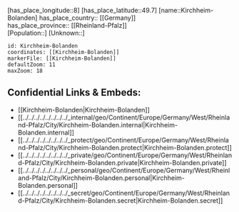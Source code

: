 ﻿---
location: [49.7,8] 
mapzoom: [7,12] 
mapmarker: city 
type: City
tags:
- geo/City


SpocWebEntityId: 31443
isDeleted: false
confidential: public

---
[has_place_longitude::8] 
[has_place_latitude::49.7] 
[name::Kirchheim-Bolanden] 
has_place_country:: [[Germany]]  
has_place_province:: [[Rheinland-Pfalz]]  
[Population::] 
[Unknown::] 


```leaflet
id: Kirchheim-Bolanden
coordinates: [[Kirchheim-Bolanden]] 
markerFile: [[Kirchheim-Bolanden]] 
defaultZoom: 11 
maxZoom: 18
```


## Confidential Links & Embeds: 
- [[Kirchheim-Bolanden|Kirchheim-Bolanden]]  
- [[../../../../../../../../_internal/geo/Continent/Europe/Germany/West/Rheinland-Pfalz/City/Kirchheim-Bolanden.internal|Kirchheim-Bolanden.internal]] 
- [[../../../../../../../../_protect/geo/Continent/Europe/Germany/West/Rheinland-Pfalz/City/Kirchheim-Bolanden.protect|Kirchheim-Bolanden.protect]] 
- [[../../../../../../../../_private/geo/Continent/Europe/Germany/West/Rheinland-Pfalz/City/Kirchheim-Bolanden.private|Kirchheim-Bolanden.private]] 
- [[../../../../../../../../_personal/geo/Continent/Europe/Germany/West/Rheinland-Pfalz/City/Kirchheim-Bolanden.personal|Kirchheim-Bolanden.personal]] 
- [[../../../../../../../../_secret/geo/Continent/Europe/Germany/West/Rheinland-Pfalz/City/Kirchheim-Bolanden.secret|Kirchheim-Bolanden.secret]] 
